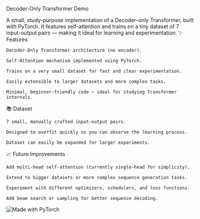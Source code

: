 Decoder-Only Transformer Demo

A small, study-purpose implementation of a Decoder-only Transformer, built with PyTorch.
It features self-attention and trains on a tiny dataset of 7 input-output pairs — making it ideal for learning and experimentation.
✨ Features

    Decoder-Only Transformer architecture (no encoder).

    Self-Attention mechanism implemented using PyTorch.

    Trains on a very small dataset for fast and clear experimentation.

    Easily extensible to larger datasets and more complex tasks.

    Minimal, beginner-friendly code — ideal for studying Transformer internals.

📚 Dataset

    7 small, manually crafted input-output pairs.

    Designed to overfit quickly so you can observe the learning process.

    Dataset can easily be expanded for larger experiments.

📈 Future Improvements

    Add multi-head self-attention (currently single-head for simplicity).

    Extend to bigger datasets or more complex sequence generation tasks.

    Experiment with different optimizers, schedulers, and loss functions.

    Add beam search or sampling for better sequence decoding.

![Made with PyTorch](https://img.shields.io/badge/Made%20with-PyTorch-red)
